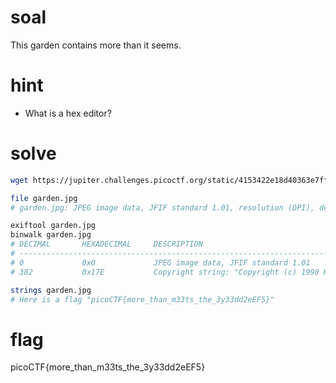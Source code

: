 # soal
This garden contains more than it seems.

# hint
- What is a hex editor?

# solve
```bash
wget https://jupiter.challenges.picoctf.org/static/4153422e18d40363e7ffc7e15a108683/garden.jpg

file garden.jpg
# garden.jpg: JPEG image data, JFIF standard 1.01, resolution (DPI), density 72x72, segment length 16, baseline, precision 8, 2999x2249, components 3

exiftool garden.jpg
binwalk garden.jpg
# DECIMAL       HEXADECIMAL     DESCRIPTION
# --------------------------------------------------------------------------------
# 0             0x0             JPEG image data, JFIF standard 1.01
# 382           0x17E           Copyright string: "Copyright (c) 1998 Hewlett-Packard Company

strings garden.jpg
# Here is a flag "picoCTF{more_than_m33ts_the_3y33dd2eEF5}"
```

# flag
picoCTF{more_than_m33ts_the_3y33dd2eEF5}